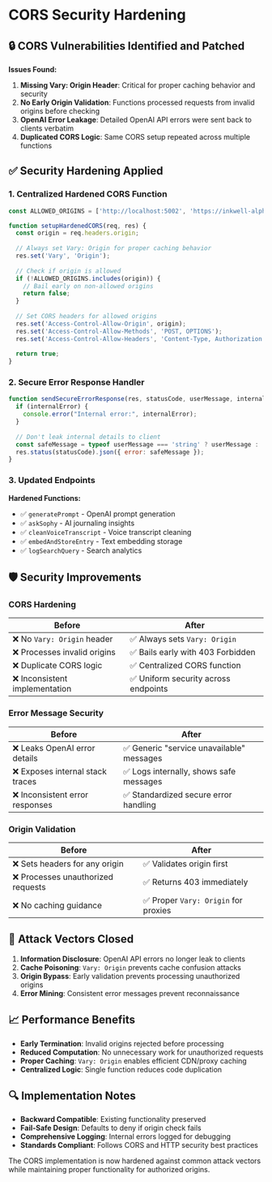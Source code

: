 # CORS Security Hardening

## 🔒 CORS Vulnerabilities Identified and Patched

**Issues Found:**
1. **Missing Vary: Origin Header**: Critical for proper caching behavior and security
2. **No Early Origin Validation**: Functions processed requests from invalid origins before checking
3. **OpenAI Error Leakage**: Detailed OpenAI API errors were sent back to clients verbatim
4. **Duplicated CORS Logic**: Same CORS setup repeated across multiple functions

## ✅ Security Hardening Applied

### 1. Centralized Hardened CORS Function
```javascript
const ALLOWED_ORIGINS = ['http://localhost:5002', 'https://inkwell-alpha.web.app'];

function setupHardenedCORS(req, res) {
  const origin = req.headers.origin;
  
  // Always set Vary: Origin for proper caching behavior
  res.set('Vary', 'Origin');
  
  // Check if origin is allowed
  if (!ALLOWED_ORIGINS.includes(origin)) {
    // Bail early on non-allowed origins
    return false;
  }
  
  // Set CORS headers for allowed origins
  res.set('Access-Control-Allow-Origin', origin);
  res.set('Access-Control-Allow-Methods', 'POST, OPTIONS');
  res.set('Access-Control-Allow-Headers', 'Content-Type, Authorization');
  
  return true;
}
```

### 2. Secure Error Response Handler
```javascript
function sendSecureErrorResponse(res, statusCode, userMessage, internalError = null) {
  if (internalError) {
    console.error("Internal error:", internalError);
  }
  
  // Don't leak internal details to client
  const safeMessage = typeof userMessage === 'string' ? userMessage : 'An error occurred';
  res.status(statusCode).json({ error: safeMessage });
}
```

### 3. Updated Endpoints

**Hardened Functions:**
- ✅ `generatePrompt` - OpenAI prompt generation
- ✅ `askSophy` - AI journaling insights  
- ✅ `cleanVoiceTranscript` - Voice transcript cleaning
- ✅ `embedAndStoreEntry` - Text embedding storage
- ✅ `logSearchQuery` - Search analytics

## 🛡️ Security Improvements

### CORS Hardening
| Before | After |
|--------|-------|
| ❌ No `Vary: Origin` header | ✅ Always sets `Vary: Origin` |
| ❌ Processes invalid origins | ✅ Bails early with 403 Forbidden |
| ❌ Duplicate CORS logic | ✅ Centralized CORS function |
| ❌ Inconsistent implementation | ✅ Uniform security across endpoints |

### Error Message Security
| Before | After |
|--------|-------|
| ❌ Leaks OpenAI error details | ✅ Generic "service unavailable" messages |
| ❌ Exposes internal stack traces | ✅ Logs internally, shows safe messages |
| ❌ Inconsistent error responses | ✅ Standardized secure error handling |

### Origin Validation
| Before | After |
|--------|-------|
| ❌ Sets headers for any origin | ✅ Validates origin first |
| ❌ Processes unauthorized requests | ✅ Returns 403 immediately |
| ❌ No caching guidance | ✅ Proper `Vary: Origin` for proxies |

## 🚫 Attack Vectors Closed

1. **Information Disclosure**: OpenAI API errors no longer leak to clients
2. **Cache Poisoning**: `Vary: Origin` prevents cache confusion attacks  
3. **Origin Bypass**: Early validation prevents processing unauthorized origins
4. **Error Mining**: Consistent error messages prevent reconnaissance

## 📈 Performance Benefits

- **Early Termination**: Invalid origins rejected before processing
- **Reduced Computation**: No unnecessary work for unauthorized requests
- **Proper Caching**: `Vary: Origin` enables efficient CDN/proxy caching
- **Centralized Logic**: Single function reduces code duplication

## 🔍 Implementation Notes

- **Backward Compatible**: Existing functionality preserved
- **Fail-Safe Design**: Defaults to deny if origin check fails
- **Comprehensive Logging**: Internal errors logged for debugging
- **Standards Compliant**: Follows CORS and HTTP security best practices

The CORS implementation is now hardened against common attack vectors while maintaining proper functionality for authorized origins.
